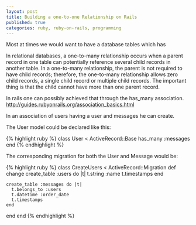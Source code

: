 ```yaml
---
layout: post
title: Building a one-to-one Relationship on Rails
published: true
categories: ruby, ruby-on-rails, programming
---
```


Most at times we would want to have a database tables which has  

In relational databases, a one-to-many relationship occurs when a parent record in one table can potentially reference several child records in another table. In a one-to-many relationship, the parent is not required to have child records; therefore, the one-to-many relationship allows zero child records, a single child record or multiple child records. The important thing is that the child cannot have more than one parent record.


In rails one can possibly achieved that through the has_many association. http://guides.rubyonrails.org/association_basics.html

In an association of users having a user and messages he can create.

The User model could be declared like this:

{% highlight ruby %}
class User < ActiveRecord::Base
	has_many :messages
end
{% endhighlight %}

The corresponding migration for both the User and Message would be:

{% highlight ruby %}
class CreateUsers < ActiveRecord::Migration
  def change
    create_table :users do |t|
      t.string :name
      t.timestamps
    end
 
    create_table :messages do |t|
      t.belongs_to :users
      t.datetime :order_date
      t.timestamps
    end
  end
end
{% endhighlight %}